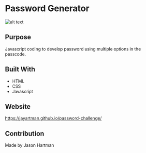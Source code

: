 # Password Generator

![alt text](https://github.com/JayARTman/password-challenge/blob/aac996e4b1c10b06bcdce7a734b1278b81d64baf/assets/images/password.jpg)

## Purpose
Javascript coding to develop password using multiple options in the passcode. 

## Built With
* HTML
* CSS
* Javascript

## Website
https://jayartman.github.io/password-challenge/

## Contribution
Made by Jason Hartman